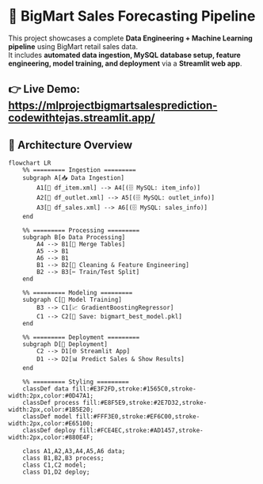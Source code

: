 # 🛒 BigMart Sales Forecasting Pipeline  

This project showcases a complete **Data Engineering + Machine Learning pipeline** using BigMart retail sales data.  
It includes **automated data ingestion, MySQL database setup, feature engineering, model training, and deployment** via a **Streamlit web app**.  

👉 **Live Demo**: https://mlprojectbigmartsalesprediction-codewithtejas.streamlit.app/
---

## 🧱 Architecture Overview  

```mermaid
flowchart LR
    %% ========= Ingestion =========
    subgraph A[📥 Data Ingestion]
        A1[📄 df_item.xml] --> A4[(🗄️ MySQL: item_info)]
        A2[📄 df_outlet.xml] --> A5[(🗄️ MySQL: outlet_info)]
        A3[📄 df_sales.xml] --> A6[(🗄️ MySQL: sales_info)]
    end

    %% ========= Processing =========
    subgraph B[⚙️ Data Processing]
        A4 --> B1[🔗 Merge Tables]
        A5 --> B1
        A6 --> B1
        B1 --> B2[🧹 Cleaning & Feature Engineering]
        B2 --> B3[✂️ Train/Test Split]
    end

    %% ========= Modeling =========
    subgraph C[🤖 Model Training]
        B3 --> C1[📈 GradientBoostingRegressor]
        C1 --> C2[💾 Save: bigmart_best_model.pkl]
    end

    %% ========= Deployment =========
    subgraph D[🚀 Deployment]
        C2 --> D1[🌐 Streamlit App]
        D1 --> D2[📊 Predict Sales & Show Results]
    end

    %% ========= Styling =========
    classDef data fill:#E3F2FD,stroke:#1565C0,stroke-width:2px,color:#0D47A1;
    classDef process fill:#E8F5E9,stroke:#2E7D32,stroke-width:2px,color:#1B5E20;
    classDef model fill:#FFF3E0,stroke:#EF6C00,stroke-width:2px,color:#E65100;
    classDef deploy fill:#FCE4EC,stroke:#AD1457,stroke-width:2px,color:#880E4F;

    class A1,A2,A3,A4,A5,A6 data;
    class B1,B2,B3 process;
    class C1,C2 model;
    class D1,D2 deploy;

